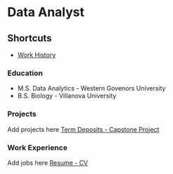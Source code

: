 # Data Analyst
## Shortcuts
- [Work History](Work-Experience)

### Education
- M.S. Data Analytics - Western Govenors University
- B.S. Biology - Villanova University
   
### Projects
Add projects here
[Term Deposits - Capstone Project](https://github.com/andrew-mecchi/andrew-mecchi.github.io/blob/main/Python_Mecchi_CAPSTONE_Project.ipynb)

### Work Experience
Add jobs here
[Resume - CV](https://github.com/andrew-mecchi/andrew-mecchi.github.io/blob/main/assets/Mecchi_Resume.pdf)
